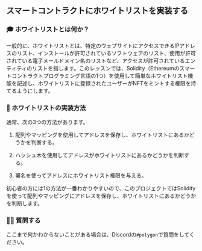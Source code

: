 ## スマートコントラクトにホワイトリストを実装する

### 🎓 ホワイトリストとは何か？

一般的に、ホワイトリストとは、特定のウェブサイトにアクセスできるIPアドレスのリスト、インストールが許可されているソフトウェアのリスト、使用が許可されている電子メールドメイン名のリストなど、アクセスが許可されているエンティティのリストを指します。このレッスンでは、Solidity（Ethereumのスマートコントラクトプログラミング言語の1つ）を使用して簡単なホワイトリスト機能を記述し、ホワイトリストに登録されたユーザーがNFTをミントする権限を持てるようにします。

### 📝 ホワイトリストの実装方法

通常、次の3つの方法があります。

1. 配列やマッピングを使用してアドレスを保存し、ホワイトリストにあるかどうかを判断する。

2. ハッシュ木を使用してアドレスがホワイトリストにあるかどうかを判断する。

3. 署名を使ってアドレスにホワイトリスト権限を与える。

初心者の方には1の方法が一番わかりやすいので、このプロジェクトではSolidityを使って配列やマッピングにアドレスを保存し、ホワイトリストにあるかどうかを判断します。

### 🙋‍♂️ 質問する
ここまで何かわからないことがある場合は、Discordの`#polygon`で質問をしてください。
